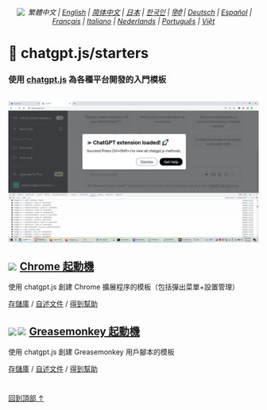 <div align="center">

###### <a href="https://github.com/KudoAI/chatgpt.js/tree/main/starters/docs"><img height=15 style="margin: 0 3px -2px" src="https://raw.githubusercontent.com/KudoAI/chatgpt.js/0fc3060273fcff77d3e2ff968d5c74acdab62beb/media/images/icons/earth-americas-icon32.svg"></a> 繁體中文 | <a href="../..#readme">English</a> | <a href="../zh-cn#readme">简体中文</a> | <a href="../ja#readme">日本</a> | <a href="../ko#readme">한국인</a> | <a href="../hi#readme">हिंदी</a> | <a href="../de#readme">Deutsch</a> | <a href="../es#readme">Español</a> | <a href="../fr#readme">Français</a> | <a href="../it#readme">Italiano</a> | <a href="../nl#readme">Nederlands</a> | <a href="../pt#readme">Português</a> | <a href="../vi#readme">Việt</a>

</div>

# 🚀 chatgpt.js/starters

### 使用 <a href="https://github.com/KudoAI/chatgpt.js">chatgpt.js</a> 為各種平台開發的入門模板

<br>

<img src="../../chrome/media/images/screenshots/extension-loaded.png">

<h2><a href="../../chrome"><img style="margin: 0 2px -1px 0" height=18 src="https://media.chatgptjs.org/images/icons/platforms/chrome/icon32.png?8c852fa5"></a> <a href="../../chrome">Chrome 起動機</a></h2>

使用 chatgpt.js 創建 Chrome 擴展程序的模板（包括彈出菜單+設置管理）

[存儲庫](https://github.com/KudoAI/chatgpt.js-chrome-starter) / [自述文件](../../chrome/docs/zh-tw#readme) / [得到幫助](https://github.com/KudoAI/chatgpt.js-chrome-starter/issues)

<h2><a href="../../greasemonkey"><img style="margin: 0 2px -0.065rem 0" height=19 src="https://media.chatgptjs.org/images/icons/platforms/tampermonkey/icon28.png?a3e53bf7"><img style="margin: 0 2px -0.035rem 1px" height=19.5 src="https://media.chatgptjs.org/images/icons/platforms/violentmonkey/icon25.png?a3e53bf7"></a> <a href="../../greasemonkey">Greasemonkey 起動機</a></h2>

使用 chatgpt.js 創建 Greasemonkey 用戶腳本的模板

[存儲庫](https://github.com/KudoAI/chatgpt.js-greasemonkey-starter) / [自述文件](../../greasemonkey#readme) / [得到幫助](https://github.com/KudoAI/chatgpt.js-greasemonkey-starter/issues)

#

[回到頂部 ↑](#lang-selector)
